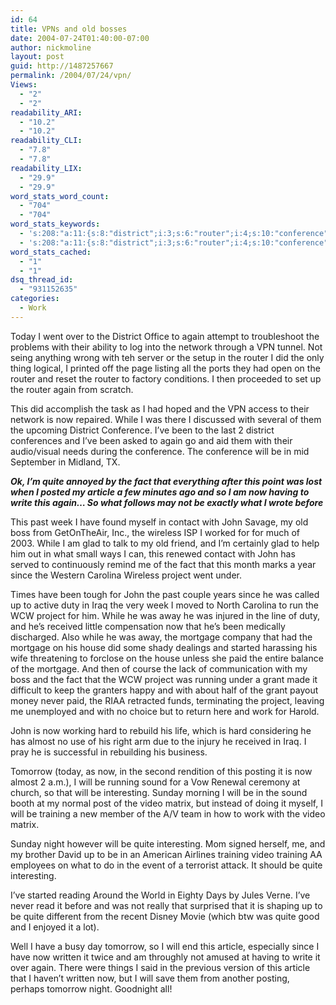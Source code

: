 ```yaml
---
id: 64
title: VPNs and old bosses
date: 2004-07-24T01:40:00-07:00
author: nickmoline
layout: post
guid: http://1487257667
permalink: /2004/07/24/vpn/
Views:
  - "2"
  - "2"
readability_ARI:
  - "10.2"
  - "10.2"
readability_CLI:
  - "7.8"
  - "7.8"
readability_LIX:
  - "29.9"
  - "29.9"
word_stats_word_count:
  - "704"
  - "704"
word_stats_keywords:
  - 's:208:"a:11:{s:8:"district";i:3;s:6:"router";i:4;s:10:"conference";i:3;s:4:"fact";i:3;s:7:"article";i:3;s:4:"john";i:4;s:7:"project";i:4;s:8:"mortgage";i:3;s:11:"interesting";i:3;s:5:"video";i:3;s:8:"training";i:3;}";'
  - 's:208:"a:11:{s:8:"district";i:3;s:6:"router";i:4;s:10:"conference";i:3;s:4:"fact";i:3;s:7:"article";i:3;s:4:"john";i:4;s:7:"project";i:4;s:8:"mortgage";i:3;s:11:"interesting";i:3;s:5:"video";i:3;s:8:"training";i:3;}";'
word_stats_cached:
  - "1"
  - "1"
dsq_thread_id:
  - "931152635"
categories:
  - Work
---
```

Today I went over to the District Office to again attempt to troubleshoot the problems with their ability to log into the network through a VPN tunnel. Not seing anything wrong with teh server or the setup in the router I did the only thing logical, I printed off the page listing all the ports they had open on the router and reset the router to factory conditions. I then proceeded to set up the router again from scratch.

<!--more-->

This did accomplish the task as I had hoped and the VPN access to their network is now repaired. While I was there I discussed with several of them the upcoming District Conference. I&#8217;ve been to the last 2 district conferences and I&#8217;ve been asked to again go and aid them with their audio/visual needs during the conference. The conference will be in mid September in Midland, TX.

**_Ok, I&#8217;m quite annoyed by the fact that everything after this point was lost when I posted my article a few minutes ago and so I am now having to write this again&#8230; So what follows may not be exactly what I wrote before_**

This past week I have found myself in contact with John Savage, my old boss from GetOnTheAir, Inc., the wireless ISP I worked for for much of 2003. While I am glad to talk to my old friend, and I&#8217;m certainly glad to help him out in what small ways I can, this renewed contact with John has served to continuously remind me of the fact that this month marks a year since the Western Carolina Wireless project went under.

Times have been tough for John the past couple years since he was called up to active duty in Iraq the very week I moved to North Carolina to run the WCW project for him. While he was away he was injured in the line of duty, and he&#8217;s received little compensation now that he&#8217;s been medically discharged. Also while he was away, the mortgage company that had the mortgage on his house did some shady dealings and started harassing his wife threatening to forclose on the house unless she paid the entire balance of the mortgage. And then of course the lack of communication with my boss and the fact that the WCW project was running under a grant made it difficult to keep the granters happy and with about half of the grant payout money never paid, the RIAA retracted funds, terminating the project, leaving me unemployed and with no choice but to return here and work for Harold.

John is now working hard to rebuild his life, which is hard considering he has almost no use of his right arm due to the injury he received in Iraq. I pray he is successful in rebuilding his business.

Tomorrow (today, as now, in the second rendition of this posting it is now almost 2 a.m.), I will be running sound for a Vow Renewal ceremony at church, so that will be interesting. Sunday morning I will be in the sound booth at my normal post of the video matrix, but instead of doing it myself, I will be training a new member of the A/V team in how to work with the video matrix.

Sunday night however will be quite interesting. Mom signed herself, me, and my brother David up to be in an American Airlines training video training AA employees on what to do in the event of a terrorist attack. It should be quite interesting.

I&#8217;ve started reading Around the World in Eighty Days by Jules Verne. I&#8217;ve never read it before and was not really that surprised that it is shaping up to be quite different from the recent Disney Movie (which btw was quite good and I enjoyed it a lot).

Well I have a busy day tomorrow, so I will end this article, especially since I have now written it twice and am throughly not amused at having to write it over again. There were things I said in the previous version of this article that I haven&#8217;t written now, but I will save them from another posting, perhaps tomorrow night. Goodnight all!
